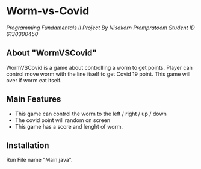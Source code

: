 # Worm-vs-Covid
*Programming Fundamentals II Project By Nisakorn Prompratoom Student ID 6130300450*

## About "WormVSCovid"
WormVSCovid is a game about controlling a worm to get points. Player can control move worm with the line itself to get Covid 19 point.
This game will over if worm eat itself.

## Main Features
* This game can control the worm to the left / right / up / down
* The covid point will random on screen 
* This game has a score and lenght of worm.

## Installation
Run File name "Main.java".
